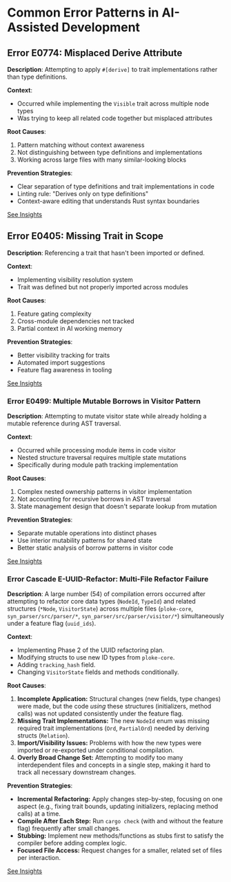 # Common Error Patterns in AI-Assisted Development

## Error E0774: Misplaced Derive Attribute
**Description**: Attempting to apply `#[derive]` to trait implementations rather than type definitions.

**Context**: 
- Occurred while implementing the `Visible` trait across multiple node types
- Was trying to keep all related code together but misplaced attributes

**Root Causes**:
1. Pattern matching without context awareness
2. Not distinguishing between type definitions and implementations
3. Working across large files with many similar-looking blocks

**Prevention Strategies**:
- Clear separation of type definitions and trait implementations in code
- Linting rule: "Derives only on type definitions"
- Context-aware editing that understands Rust syntax boundaries

[See Insights](#potential-insights-from-e0774)

## Error E0405: Missing Trait in Scope  
**Description**: Referencing a trait that hasn't been imported or defined.

**Context**:
- Implementing visibility resolution system
- Trait was defined but not properly imported across modules

**Root Causes**:
1. Feature gating complexity
2. Cross-module dependencies not tracked
3. Partial context in AI working memory

**Prevention Strategies**:
- Better visibility tracking for traits
- Automated import suggestions
- Feature flag awareness in tooling

[See Insights](#potential-insights-from-e0405)

### Error E0499: Multiple Mutable Borrows in Visitor Pattern
**Description**: Attempting to mutate visitor state while already holding a mutable reference during AST traversal.

**Context**:
- Occurred while processing module items in code visitor
- Nested structure traversal requires multiple state mutations
- Specifically during module path tracking implementation

**Root Causes**:
1. Complex nested ownership patterns in visitor implementation
2. Not accounting for recursive borrows in AST traversal
3. State management design that doesn't separate lookup from mutation

**Prevention Strategies**:
- Separate mutable operations into distinct phases
- Use interior mutability patterns for shared state
- Better static analysis of borrow patterns in visitor code

[See Insights](#potential-insights-from-e0499)

### Error Cascade E-UUID-Refactor: Multi-File Refactor Failure
**Description**: A large number (54) of compilation errors occurred after attempting to refactor core data types (`NodeId`, `TypeId`) and related structures (`*Node`, `VisitorState`) across multiple files (`ploke-core`, `syn_parser/src/parser/*`, `syn_parser/src/parser/visitor/*`) simultaneously under a feature flag (`uuid_ids`).

**Context**:
- Implementing Phase 2 of the UUID refactoring plan.
- Modifying structs to use new ID types from `ploke-core`.
- Adding `tracking_hash` field.
- Changing `VisitorState` fields and methods conditionally.

**Root Causes**:
1. **Incomplete Application:** Structural changes (new fields, type changes) were made, but the code *using* these structures (initializers, method calls) was not updated consistently under the feature flag.
2. **Missing Trait Implementations:** The new `NodeId` enum was missing required trait implementations (`Ord`, `PartialOrd`) needed by deriving structs (`Relation`).
3. **Import/Visibility Issues:** Problems with how the new types were imported or re-exported under conditional compilation.
4. **Overly Broad Change Set:** Attempting to modify too many interdependent files and concepts in a single step, making it hard to track all necessary downstream changes.

**Prevention Strategies**:
- **Incremental Refactoring:** Apply changes step-by-step, focusing on one aspect (e.g., fixing trait bounds, updating initializers, replacing method calls) at a time.
- **Compile After Each Step:** Run `cargo check` (with and without the feature flag) frequently after small changes.
- **Stubbing:** Implement new methods/functions as stubs first to satisfy the compiler before adding complex logic.
- **Focused File Access:** Request changes for a smaller, related set of files per interaction.

[See Insights](#potential-insights-from-e-uuid-refactor)
